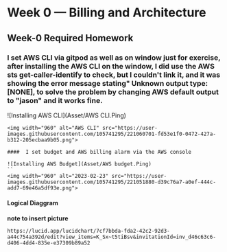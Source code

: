 # Week 0 — Billing and Architecture

## Week-0 Required Homework

### I set AWS CLI via gitpod as well as on window just for exercise, after installing the AWS CLI on the window, I did use the AWS sts get-caller-identify to check, but I couldn't link it, and it was showing the error message stating" Unknown output type:[NONE], to solve the problem by changing AWS default output to "jason" and it works fine.

![Installing AWS CLI](Asset/AWS CLI.Ping)
```
<img width="960" alt="AWS CLI" src="https://user-images.githubusercontent.com/105741295/221060701-fd53e1f0-0472-427a-b312-205ecbaa9b05.png">

####  I set budget and AWS billing alarm via the AWS console

![Installing AWS Budget](Asset/AWS budget.Ping)
``
<img width="960" alt="2023-02-23" src="https://user-images.githubusercontent.com/105741295/221051880-d39c76a7-a0ef-444c-add7-69e46a5df93e.png">
```
#### Logical Diaggram
**note to insert picture**

```
https://lucid.app/lucidchart/7cf7bbda-fda2-42c2-92d3-a44c754a392d/edit?view_items=K_Sx~t5tiBsv&invitationId=inv_d46c63c6-d406-4dd4-835e-e37309b89a52
```
